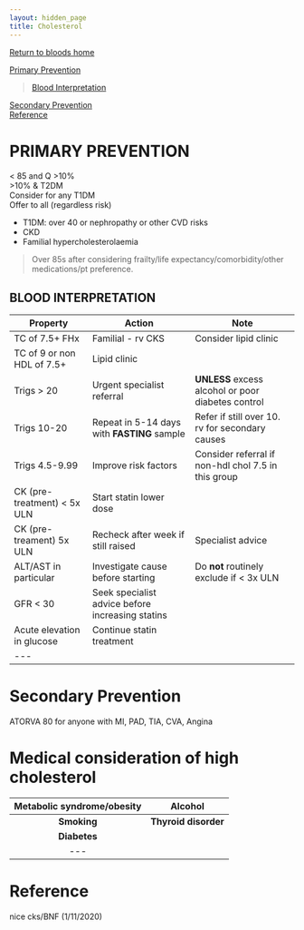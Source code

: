 ```yaml
---
layout: hidden_page
title: Cholesterol
---
```


[Return to bloods home](../../bloods)

[Primary Prevention](#primary-prevention)  
>[Blood Interpretation](#blood-interpretation)  

[Secondary Prevention](#secondary-prevention)  
[Reference](#reference)

# PRIMARY PREVENTION
< 85 and Q >10%  
\>10% & T2DM  
Consider for any T1DM  
Offer to all (regardless risk)  

* T1DM: over 40 or nephropathy or other CVD risks
* CKD
* Familial hypercholesterolaemia  

>Over 85s after considering frailty/life expectancy/comorbidity/other medications/pt preference.

## BLOOD INTERPRETATION

| Property | Action | Note |
|---|---|--|
|TC of 7.5+ FHx | Familial - rv CKS| Consider lipid clinic |
|TC of 9 or non HDL of 7.5+ | Lipid clinic |
|Trigs > 20 | Urgent specialist referral | **UNLESS** excess alcohol or poor diabetes control|
|Trigs 10-20| Repeat in 5-14 days with **FASTING** sample | Refer if still over 10. rv for secondary causes |
Trigs 4.5-9.99 | Improve risk factors | Consider referral if non-hdl chol 7.5 in this group|
|CK (pre-treatment) < 5x ULN | Start statin lower dose ||
|CK (pre-treament) 5x ULN | Recheck after week if still raised | Specialist advice |
|ALT/AST in particular | Investigate cause before starting | Do **not** routinely exclude if < 3x ULN |
| GFR < 30 | Seek specialist advice before increasing statins ||
|Acute elevation in glucose | Continue statin treatment||
|---|
  
# Secondary Prevention
ATORVA 80 for anyone with MI, PAD, TIA, CVA, Angina

# Medical consideration of high cholesterol

|Metabolic syndrome/obesity| Alcohol| 
|:---:|:---:|
|**Smoking**| **Thyroid disorder**| 
|**Diabetes**||
|---|

# Reference
nice cks/BNF (1/11/2020)